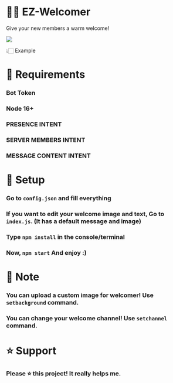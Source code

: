# 👋🏻 EZ-Welcomer
Give your new members a warm welcome!

<img src="https://cdn.discordapp.com/attachments/1070673897126637608/1076055273292169266/image.png">

  👆🏻 Example

# 🚧 Requirements
### Bot Token
### Node 16+
### PRESENCE INTENT
### SERVER MEMBERS INTENT
### MESSAGE CONTENT INTENT

# 🚁 Setup
### Go to ```config.json``` and fill everything
### If you want to edit your welcome image and text, Go to ```index.js```. (It has a default message and image)
### Type ```npm install``` in the console/terminal
### Now, ```npm start``` And enjoy :)

# 📝 Note
### You can upload a custom image for welcomer! Use ```setbackground``` command.
### You can change your welcome channel! Use ```setchannel``` command.

# ⭐ Support
### Please ⭐  this project! It really helps me.
